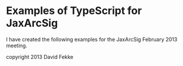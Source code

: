 # Examples of TypeScript for JaxArcSig

I have created the following examples for the JaxArcSig February 2013 meeting.

copyright 2013 David Fekke